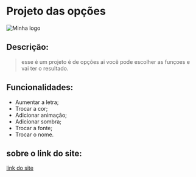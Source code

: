 
# Projeto das opções
![Minha logo](https://user-images.githubusercontent.com/109480821/179803201-a9dd6290-e82c-469d-aadb-8a0d07ba6d65.png "Minha logo")

## Descrição:
>esse é um projeto é de opções ai você pode escolher as funçoes e vai ter o resultado.

## Funcionalidades:

- Aumentar a letra;
- Trocar a cor;
- Adicionar animação;
- Adicionar sombra;
- Trocar a fonte;
- Trocar o nome.

## sobre o link do site:
[link do site](https://rimublinda.github.io/projetos-de-opcoes/ "link do site")
